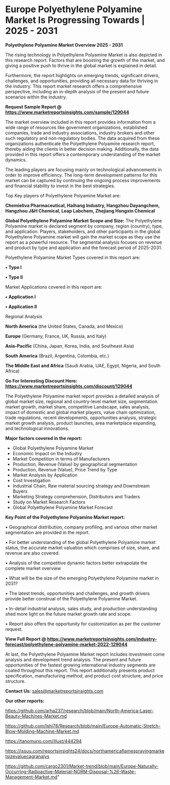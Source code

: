 # Europe Polyethylene Polyamine Market Is Progressing Towards | 2025 - 2031

<Strong> Polyethylene Polyamine Market Overview 2025 - 2031</strong>

The rising technology in Polyethylene Polyamine Market is also depicted in this research report. Factors that are boosting the growth of the market, and giving a positive push to thrive in the global market is explained in detail.

Furthermore, the report highlights on emerging trends, significant drivers, challenges, and opportunities, providing all necessary data for thriving in the industry. This report market research offers a comprehensive perspective, including an in-depth analysis of the present and future scenarios within the industry.

<strong>Request Sample Report @ <a href=https://www.marketreportsinsights.com/sample/129044>https://www.marketreportsinsights.com/sample/129044</a></strong>

The market overview included in this report provides information from a wide range of resources like government organizations, established companies, trade and industry associations, industry brokers and other such regulatory and non-regulatory bodies. The data acquired from these organizations authenticate the Polyethylene Polyamine research report, thereby aiding the clients in better decision making. Additionally, the data provided in this report offers a contemporary understanding of the market dynamics.

The leading players are focusing mainly on technological advancements in order to improve efficiency. The long-term development patterns for this market can be captured by continuing the ongoing process improvements and financial stability to invest in the best strategies.

Top Key players of Polyethylene Polyamine Market are:

<strong>Chemieliva Pharmaceutical, Haihang Industry, Hangzhou Dayangchem, Hangzhou J&H Chemical, Leap Labchem, Zhejiang Hongxin Chemical</strong>

<strong><b>Global Polyethylene Polyamine Market Scope and Size:</b></strong>
The Polyethylene Polyamine market is declared segment by company, region (country), type, and application. Players, stakeholders, and other participants in the global Polyethylene Polyamine market will gain the market scope as they use the report as a powerful resource. The segmental analysis focuses on revenue and product by type and application and the forecast period of 2025-2031.

Polyethylene Polyamine Market Types covered in this report are:

<strong>• Type I

• Type II</strong>

Market Applications covered in this report are:

<strong>• Application I

• Application II</strong> 

Regional Analysis

<strong>North America</strong> (the United States, Canada, and Mexico)

<strong>Europe</strong> (Germany, France, UK, Russia, and Italy)

<strong>Asia-Pacific</strong> (China, Japan, Korea, India, and Southeast Asia)

<strong>South America</strong> (Brazil, Argentina, Colombia, etc.)

<strong>The Middle East and Africa</strong> (Saudi Arabia, UAE, Egypt, Nigeria, and South Africa)

<strong>Go For Interesting Discount Here: <a href=https://www.marketreportsinsights.com/discount/129044>https://www.marketreportsinsights.com/discount/129044</a></strong>

The Polyethylene Polyamine market report provides a detailed analysis of global market size, regional and country-level market size, segmentation market growth, market share, competitive Landscape, sales analysis, impact of domestic and global market players, value chain optimization, trade regulations, recent developments, opportunities analysis, strategic market growth analysis, product launches, area marketplace expanding, and technological innovations.

<strong><b>Major factors covered in the report:</b></strong>
<ul>
  <li>Global Polyethylene Polyamine Market </li>
  <li>Economic Impact on the Industry</li>
  <li>Market Competition in terms of Manufacturers</li>
  <li>Production, Revenue (Value) by geographical segmentation</li>
  <li>Production, Revenue (Value), Price Trend by Type</li>
  <li>Market Analysis by Application</li>
  <li>Cost Investigation</li>
  <li>Industrial Chain, Raw material sourcing strategy and Downstream Buyers</li>
  <li>Marketing Strategy comprehension, Distributors and Traders</li>
  <li>Study on Market Research Factors</li>
  <li>Global Polyethylene Polyamine Market Forecast</li>
</ul>

<strong><b>Key Point of the Polyethylene Polyamine Market report:</b></strong>

• Geographical distribution, company profiling, and various other market segmentation are provided in the report.

• For better understanding of the global Polyethylene Polyamine market status, the accurate market valuation which comprises of size, share, and revenue are also covered.

• Analysis of the competitive dynamic factors better extrapolate the complete market overview

• What will be the size of the emerging Polyethylene Polyamine market in 2031?

• The latest trends, opportunities and challenges, and growth drivers provide better construal of the Polyethylene Polyamine Market.

• In-detail industrial analysis, sales study, and production understanding shed more light on the future market growth rate and scope.

• Report also offers the opportunity for customization as per the customer request.

<strong><b>View Full Report @ <a href=https://www.marketreportsinsights.com/industry-forecast/polyethylene-polyamine-market-2022-129044>https://www.marketreportsinsights.com/industry-forecast/polyethylene-polyamine-market-2022-129044</a></b></strong>


At last, the Polyethylene Polyamine Market report includes investment come analysis and development trend analysis. The present and future opportunities of the fastest growing international industry segments are coated throughout this report. This report additionally presents product specification, manufacturing method, and product cost structure, and price structure.

<strong>Contact Us:</strong>
sales@marketreportsinsights.com

<strong>Our other reports:</strong>

<a href=https://github.com/arha237/research/blob/main/North-America-Laser-Beauty-Machines-Market.md>https://github.com/arha237/research/blob/main/North-America-Laser-Beauty-Machines-Market.md</a>

<a href=https://github.com/Ishi78/Research/blob/main/Europe-Automatic-Stretch-Blow-Molding-Machine-Market.md>https://github.com/Ishi78/Research/blob/main/Europe-Automatic-Stretch-Blow-Molding-Machine-Market.md</a>

<a href=https://tanomuno.com/illust/444294>https://tanomuno.com/illust/444294</a>

<a href=https://issuu.com/reportsinsights24/docs/northamericaflamesprayingmarketsizevaluecagranalys>https://issuu.com/reportsinsights24/docs/northamericaflamesprayingmarketsizevaluecagranalys</a>

<a href=https://github.com/cargo2301/Market-trend/blob/main/Europe-Naturally-Occurring-Radioactive-Material-NORM-Disposal-%26-Waste-Management-Market.md>https://github.com/cargo2301/Market-trend/blob/main/Europe-Naturally-Occurring-Radioactive-Material-NORM-Disposal-%26-Waste-Management-Market.md</a>"
